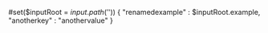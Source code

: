 #set($inputRoot = $input.path('$'))
{ 
   "renamedexample" : $inputRoot.example,
   "anotherkey" : "anothervalue"
}


